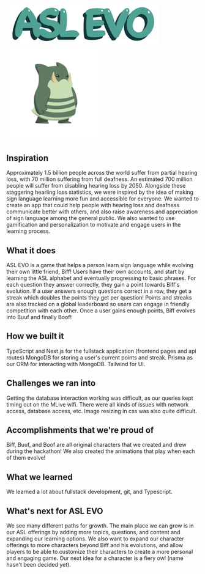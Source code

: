 <img src="public/ASL_EVO_LOGO.png" alt="logo" width="400">
<img src="public/boof.png" alt="biff" width="250"/>

## Inspiration
Approximately 1.5 billion people across the world suffer from partial hearing loss, with 70 million suffering from full deafness. An estimated 700 million people will suffer from disabling hearing loss by 2050. Alongside these staggering hearling loss statistics, we were inspired by the idea of making sign language learning more fun and accessible for everyone. We wanted to create an app that could help people with hearing loss and deafness communicate better with others, and also raise awareness and appreciation of sign language among the general public. We also wanted to use gamification and personalization to motivate and engage users in the learning process.

## What it does
ASL EVO is a game that helps a person learn sign language while evolving their own little friend, Biff! Users have their own accounts, and start by learning the ASL alphabet and eventually progressing to basic phrases. For each question they answer correctly, they gain a point towards Biff's evolution. If a user answers enough questions correct in a row, they get a streak which doubles the points they get per question! Points and streaks are also tracked on a global leaderboard so users can engage in friendly competition with each other. Once a user gains enough points, Biff evolves into Buuf and finally Boof!

## How we built it
TypeScript and Next.js for the fullstack application (frontend pages and api routes)
MongoDB for storing a user's current points and streak.
Prisma as our ORM for interacting with MongoDB.
Tailwind for UI.

## Challenges we ran into
Getting the database interaction working was difficult, as our queries kept timing out on the MLive wifi. There were all kinds of issues with network access, database access, etc. Image resizing in css was also quite difficult.

## Accomplishments that we're proud of
Biff, Buuf, and Boof are all original characters that we created and drew during the hackathon! We also created the animations that play when each of them evolve!

## What we learned
We learned a lot about fullstack development, git, and Typescript.

## What's next for ASL EVO
We see many different paths for growth. The main place we can grow is in our ASL offerings by adding more topics, questions, and content and expanding our learning options. We also want to expand our character offerings to more characters beyond Biff and his evolutions, and allow players to be able to customize their characters to create a more personal and engaging game. Our next idea for a character is a fiery owl (name hasn't been decided yet).
